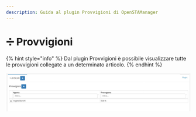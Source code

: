 ```yaml
---
description: Guida al plugin Provvigioni di OpenSTAManager
---
```


# ➗ Provvigioni

{% hint style="info" %}
Dal plugin Provvigioni è possibile visualizzare tutte le provvigioni collegate a un determinato articolo.
{% endhint %}

![](<../../../../../.gitbook/assets/image (425).png>)
